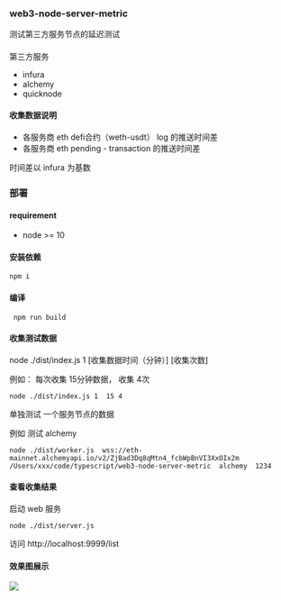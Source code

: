 ### web3-node-server-metric

测试第三方服务节点的延迟测试

####

第三方服务
 - infura
 - alchemy
 - quicknode
#### 收集数据说明
 - 各服务商 eth defi合约（weth-usdt） log 的推送时间差
 - 各服务商 eth pending - transaction 的推送时间差

 时间差以 infura 为基数

### 部署
#### requirement

 - node >= 10

#### 安装依赖
```
npm i
```

#### 编译
```
 npm run build
```

#### 收集测试数据
node ./dist/index.js 1 [收集数据时间（分钟）] [收集次数]


例如： 每次收集 15分钟数据， 收集 4次

```
node ./dist/index.js 1  15 4

```
单独测试 一个服务节点的数据

例如 测试 alchemy

```
node ./dist/worker.js  wss://eth-mainnet.alchemyapi.io/v2/ZjBad3Dq8qMtn4_fcbWpBnVI3XxOIx2m /Users/xxx/code/typescript/web3-node-server-metric  alchemy  1234 
```
#### 查看收集结果

启动 web 服务
```
node ./dist/server.js
```
访问 http://localhost:9999/list

#### 效果图展示

![](https://github.com/CyberXCorp/web3-node-server-metric/blob/master/img/tk_log_infra_alchemy_diff.png)